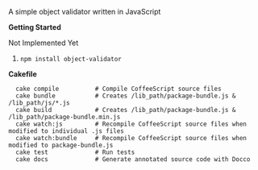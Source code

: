 A simple object validator written in JavaScript

**Getting Started**

Not Implemented Yet

1. `npm install object-validator`

**Cakefile**

      cake compile          # Compile CoffeeScript source files
      cake bundle           # Creates /lib_path/package-bundle.js & /lib_path/js/*.js
      cake build            # Creates /lib_path/package-bundle.js & /lib_path/package-bundle.min.js
      cake watch:js         # Recompile CoffeeScript source files when modified to individual .js files
      cake watch:bundle     # Recompile CoffeeScript source files when modified to package-bundle.js
      cake test             # Run tests
      cake docs             # Generate annotated source code with Docco